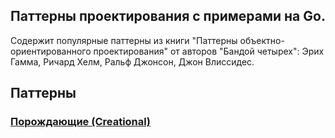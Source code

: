 ## Паттерны проектирования с примерами на Go.

Содержит популярные паттерны из книги "Паттерны объектно-ориентированного проектирования" от авторов "Бандой четырех":
Эрих Гамма, Ричард Хелм, Ральф Джонсон, Джон Влиссидес.


## Паттерны

### [Порождающие (Creational)](Creational)

